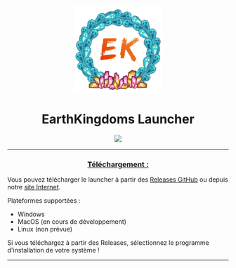 <p align="center"><img src="../src/assets/images/icon.png" alt="icon-launcher" width="200px" height="200px"></p>

<h1 align="center">EarthKingdoms Launcher</h1>

<p align="center">
    <a href="https://discord.gg/DqMmksNcWJ">
        <img src="https://invidget.switchblade.xyz/DqMmksNcWJ">
    </a>
</p>

---

### **<ins><p align="center">Téléchargement :</p>**

Vous pouvez télécharger le launcher à partir des [Releases GitHub](../../../releases) ou depuis notre [site Internet](https://earthkingdoms-mc.fr/downloads/).

Plateformes supportées :

- Windows
- MacOS (en cours de développement)
- Linux (non prévue)

Si vous téléchargez à partir des Releases, sélectionnez le programme d'installation de votre système !

---
